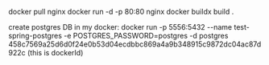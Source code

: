 docker pull nginx
docker run -d -p 80:80 nginx
docker buildx build .

create postgres DB in my docker:
docker run -p 5556:5432 --name test-spring-postgres -e POSTGRES_PASSWORD=postgres -d postgres
458c7569a25d6d0f24e0b53d04ecdbbc869a4a9b348915c9872dc04ac87d922c (this is dockerId)
